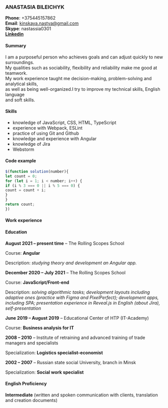 ### ANASTASIA BILEICHYK


**Phone**: +375445157862  
**Email**: kinskaya.nastya@gmail.com     
**Skype**: nastassia0301     
[**Linkedin**](https://www.linkedin.com/in/abileichyk)


#### Summary


I am a purposeful person who achieves goals and can adjust quickly to new surroundings.  
My qualities such as sociability, flexibility and reliability make me good at teamwork.   
My work experience taught me decision-making, problem-solving and analytical skills,   
as well as being well-organized.I try to improve my technical skills, English language  
and soft skills. 


#### Skills

* knowledge of JavaScript, CSS, HTML, TypeScript
* experience with Webpack, ESLint
* practice of using Git and Github
* knowledge and experience with Angular
* knowledge of Jira
* Webstorm

#### Code example
```javascript
$(function solution(number){
let count = 0;
for (let i = 1; i < number; i++) {
if (i % 3 === 0 || i % 5 === 0) {
count = count + i;
}
}
return count;
})
```

#### Work experience


#### Education

**August 2021 – present time** – The Rolling Scopes School

Course: **Angular**

Description: *studying theory and development an Angular app.*

**December 2020 – July 2021** – The Rolling Scopes School

Course: **JavaScript/Front-end**

Description: *solving algorithmic tasks; development layouts including adaptive ones (practice with Figma and PixelPerfect); development apps, including SPA; presentation experience in Reveal.js in English (about Jira), self-presentation*

**June 2019 – August 2019** – Educational Center of HTP (IT-Academy)

Course: **Business analysis for IT**

**2008 – 2010** – Institute of retraining and advanced training of trade managers and specialists

Specialization: **Logistics specialist-economist**



**2002 – 2007** – Russian state social University, branch in Minsk

Specialization: **Social work specialist**



#### English Proficiency

**Intermediate** (written and spoken communication with clients, translation
and creation documents)
